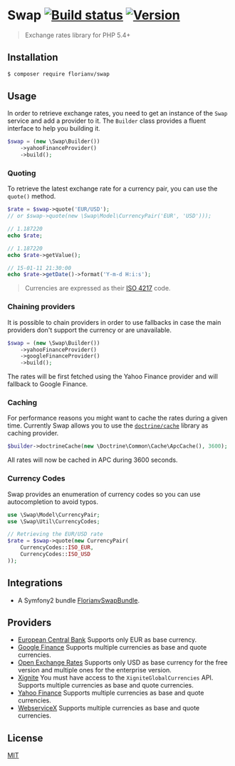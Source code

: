 # Swap [![Build status][travis-image]][travis-url] [![Version][version-image]][version-url]

> Exchange rates library for PHP 5.4+

## Installation

```bash
$ composer require florianv/swap
```

## Usage

In order to retrieve exchange rates, you need to get an instance of the `Swap` service and add a provider to it.
The `Builder` class provides a fluent interface to help you building it.

```php
$swap = (new \Swap\Builder())
    ->yahooFinanceProvider()
    ->build();
```

### Quoting

To retrieve the latest exchange rate for a currency pair, you can use the `quote()` method.

```php
$rate = $swap->quote('EUR/USD');
// or $swap->quote(new \Swap\Model\CurrencyPair('EUR', 'USD')));

// 1.187220
echo $rate;

// 1.187220
echo $rate->getValue();

// 15-01-11 21:30:00
echo $rate->getDate()->format('Y-m-d H:i:s');
```

> Currencies are expressed as their [ISO 4217](http://en.wikipedia.org/wiki/ISO_4217) code.

### Chaining providers

It is possible to chain providers in order to use fallbacks in case the main providers don't support the currency or are unavailable.

```php
$swap = (new \Swap\Builder())
    ->yahooFinanceProvider()
    ->googleFinanceProvider()
    ->build();
```

The rates will be first fetched using the Yahoo Finance provider and will fallback to Google Finance.

### Caching

For performance reasons you might want to cache the rates during a given time. Currently Swap allows you to use the 
[`doctrine/cache`](https://github.com/doctrine/cache) library as caching provider.

```php
$builder->doctrineCache(new \Doctrine\Common\Cache\ApcCache(), 3600);
```

All rates will now be cached in APC during 3600 seconds.

### Currency Codes

Swap provides an enumeration of currency codes so you can use autocompletion to avoid typos.

```php
use \Swap\Model\CurrencyPair;
use \Swap\Util\CurrencyCodes;

// Retrieving the EUR/USD rate
$rate = $swap->quote(new CurrencyPair(
    CurrencyCodes::ISO_EUR,
    CurrencyCodes::ISO_USD
));
```

## Integrations

- A Symfony2 bundle [FlorianvSwapBundle](https://github.com/florianv/FlorianvSwapBundle).

## Providers

- [European Central Bank](http://www.ecb.europa.eu/home/html/index.en.html)
Supports only EUR as base currency.
- [Google Finance](http://www.google.com/finance)
Supports multiple currencies as base and quote currencies.
- [Open Exchange Rates](https://openexchangerates.org)
Supports only USD as base currency for the free version and multiple ones for the enterprise version.
- [Xignite](https://www.xignite.com)
You must have access to the `XigniteGlobalCurrencies` API.
Supports multiple currencies as base and quote currencies.
- [Yahoo Finance](https://finance.yahoo.com/)
Supports multiple currencies as base and quote currencies.
- [WebserviceX](http://www.webservicex.net/ws/default.aspx)
Supports multiple currencies as base and quote currencies.

## License

[MIT](https://github.com/florianv/swap/blob/master/LICENSE)

[travis-url]: https://travis-ci.org/florianv/swap
[travis-image]: http://img.shields.io/travis/florianv/swap.svg?style=flat

[version-url]: https://packagist.org/packages/florianv/swap
[version-image]: http://img.shields.io/packagist/v/florianv/swap.svg?style=flat
